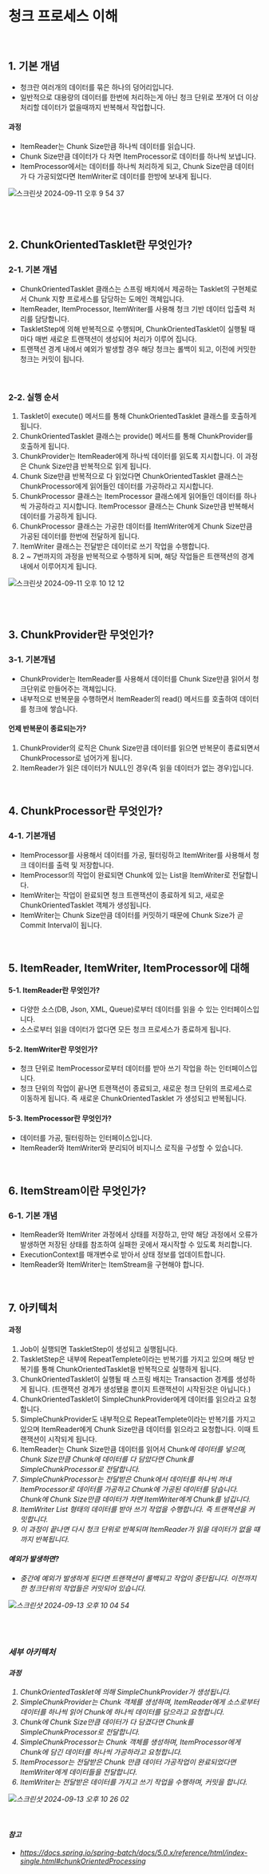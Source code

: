 # 청크 프로세스 이해

<br>

## 1. 기본 개념

- 청크란 여러개의 데이터를 묶은 하나의 덩어리입니다.
- 일반적으로 대용량의 데이터를 한번에 처리하는게 아닌 청크 단위로 쪼개어 더 이상 처리할 데이터가 없을때까지 반복해서 작업합니다.

#### 과정

- ItemReader는 Chunk Size만큼 하나씩 데이터를 읽습니다.
- Chunk Size만큼 데이터가 다 차면 ItemProcessor로 데이터를 하나씩 보냅니다.
- ItemProcessor에서는 데이터를 하나씩 처리하게 되고, Chunk Size만큼 데이터가 다 가공되었다면 ItemWriter로 데이터를 한방에 보내게 됩니다.

![스크린샷 2024-09-11 오후 9 54 37](https://github.com/user-attachments/assets/4f57379e-9b67-4a9e-a31e-74af36335347)

<br>
<br>

## 2. ChunkOrientedTasklet란 무엇인가?

### 2-1. 기본 개념

- ChunkOrientedTasklet 클래스는 스프링 배치에서 제공하는 Tasklet의 구현체로서 Chunk 지향 프로세스를 담당하는 도메인 객체입니다.
- ItemReader, ItemProcessor, ItemWriter를 사용해 청크 기반 데이터 입출력 처리를 담당합니다.
- TaskletStep에 의해 반복적으로 수행되며, ChunkOrientedTasklet이 실행될 때마다 매번 새로운 트랜잭션이 생성되어 처리가 이루어 집니다.
- 트랜잭션 경계 내에서 예외가 발생할 경우 해당 청크는 롤백이 되고, 이전에 커밋한 청크는 커밋이 됩니다.

<br>

### 2-2. 실행 순서

1. Tasklet이 execute() 메서드를 통해 ChunkOrientedTasklet 클래스를 호출하게 됩니다.
2. ChunkOrientedTasklet 클래스는 provide() 메서드를 통해 ChunkProvider를 호출하게 됩니다.
3. ChunkProvider는 ItemReader에게 하나씩 데이터를 읽도록 지시합니다. 이 과정은 Chunk Size만큼 반복적으로 읽게 됩니다.
4. Chunk Size만큼 반복적으로 다 읽었다면 ChunkOrientedTasklet 클래스는 ChunkProcessor에게 읽어들인 데이터를 가공하라고 지시합니다.
5. ChunkProcessor 클래스는 ItemProcessor 클래스에게 읽어들인 데이터를 하나씩 가공하라고 지시합니다. ItemProcessor 클래스는 Chunk Size만큼 반복해서 데이터를 가공하게 됩니다.
6. ChunkProcessor 클래스는 가공한 데이터를 ItemWriter에게 Chunk Size만큼 가공된 데이터를 한번에 전달하게 됩니다.
7. ItemWriter 클래스는 전달받은 데이터로 쓰기 작업을 수행합니다.
8. 2 ~ 7번까지의 과정을 반복적으로 수행하게 되며, 해당 작업들은 트랜잭션의 경계 내에서 이루어지게 됩니다.

![스크린샷 2024-09-11 오후 10 12 12](https://github.com/user-attachments/assets/5a42a2ca-700c-48ed-8927-be332243bd60)

<br>
<br>

## 3. ChunkProvider란 무엇인가?

### 3-1. 기본개념

- ChunkProvider는 ItemReader를 사용해서 데이터를 Chunk Size만큼 읽어서 청크단위로 만들어주는 객체입니다.
- 내부적으로 반복문을 수행하면서 ItemReader의 read() 메서드를 호출하여 데이터를 청크에 쌓습니다.

#### 언제 반복문이 종료되는가?

1. ChunkProvider의 로직은 Chunk Size만큼 데이터를 읽으면 반복문이 종료되면서 ChunkProcessor로 넘어가게 됩니다. 
2. ItemReader가 읽은 데이터가 NULL인 경우(즉 읽을 데이터가 없는 경우)입니다.

<br>

## 4. ChunkProcessor란 무엇인가?

### 4-1. 기본개념

- ItemProcessor를 사용해서 데이터를 가공, 필터링하고 ItemWriter를 사용해서 청크 데이터를 출력 및 저장합니다.
- ItemProcessor의 작업이 완료되면 Chunk<O>에 있는 List<Item>을 ItemWriter로 전달합니다.
- ItemWriter는 작업이 완료되면 청크 트랜잭션이 종료하게 되고, 새로운 ChunkOrientedTasklet 객체가 생성됩니다.
- ItemWriter는 Chunk Size만큼 데이터를 커밋하기 때문에 Chunk Size가 곧 Commit Interval이 됩니다.

<br>

## 5. ItemReader, ItemWriter, ItemProcessor에 대해

#### 5-1. ItemReader란 무엇인가?

- 다양한 소스(DB, Json, XML, Queue)로부터 데이터를 읽을 수 있는 인터페이스입니다.
- 소스로부터 읽을 데이터가 없다면 모든 청크 프로세스가 종료하게 됩니다.

#### 5-2. ItemWriter란 무엇인가?

- 청크 단위로 ItemProcessor로부터 데이터를 받아 쓰기 작업을 하는 인터페이스입니다.
- 청크 단위의 작업이 끝나면 트랜잭션이 종료되고, 새로운 청크 단위의 프로세스로 이동하게 됩니다. 즉 새로운 ChunkOrientedTasklet 가 생성되고 반복됩니다.

#### 5-3. ItemProcessor란 무엇인가?

- 데이터를 가공, 필터링하는 인터페이스입니다.
- ItemReader와 ItemWriter와 분리되어 비지니스 로직을 구성할 수 있습니다.

<br>

## 6. ItemStream이란 무엇인가?

### 6-1. 기본 개념

- ItemReader와 ItemWriter 과정에서 상태를 저장하고, 만약 해당 과정에서 오류가 발생하면 저장된 상태를 참조하여 실패한 곳에서 재시작할 수 있도록 처리합니다.
- ExecutionContext를 매개변수로 받아서 상태 정보를 업데이트합니다.
- ItemReader와 ItemWriter는 ItemStream을 구현해야 합니다.

<br>

## 7. 아키텍처

#### 과정

1. Job이 실행되면 TaskletStep이 생성되고 실행됩니다.
2. TaskletStep은 내부에 RepeatTemplete이라는 반복기를 가지고 있으며 해당 반복기를 통해 ChunkOrientedTasklet을 반복적으로 실행하게 됩니다.
3. ChunkOrientedTasklet이 실행될 때 스프링 배치는 Transaction 경계를 생성하게 됩니다. (트랜잭션 경계가 생성됐을 뿐이지 트랜잭션이 시작된것은 아닙니다.)
4. ChunkOrientedTasklet이 SimpleChunkProvider에게 데이터를 읽으라고 요청합니다.
5. SimpleChunkProvider도 내부적으로 RepeatTemplete이라는 반복기를 가지고 있으며 ItemReader에게 Chunk Size만큼 데이터를 읽으라고 요청합니다. 이때 트랜잭션이 시작되게 됩니다.
6. ItemReader는 Chunk Size만큼 데이터를 읽어서 Chunk<I>에 데이터를 넣으며, Chunk Size만큼 Chunk<I>에 데이터를 다 담았다면 Chunk<I>를 SimpleChunkProcessor로 전달합니다.
7. SimpleChunkProcessor는 전달받은 Chunk<I>에서 데이터를 하나씩 꺼내 ItemProcessor로 데이터를 가공하고 Chunk<O>에 가공된 데이터를 담습니다. Chunk<O>에 Chunk Size만큼 데이터가 차면 ItemWriter에게 Chunk<O>를 넘깁니다.
8. ItemWriter List 형태의 데이터를 받아 쓰기 작업을 수행합니다. 즉 트랜잭션을 커밋합니다.
9. 이 과정이 끝나면 다시 청크 단위로 반복되며 ItemReader가 읽을 데이터가 없을 떄까지 반복됩니다.

#### 예외가 발생하면?

- 중간에 예외가 발생하게 된다면 트랜잭션이 롤백되고 작업이 중단됩니다. 이전까지 한 청크단위의 작업들은 커밋되어 있습니다.

![스크린샷 2024-09-13 오후 10 04 54](https://github.com/user-attachments/assets/16c152a2-6805-464c-9602-bfb0ae354a1b)

<br>
<br>

### 세부 아키텍처

#### 과정

1. ChunkOrientedTasklet에 의해 SimpleChunkProvider가 생성됩니다.
2. SimpleChunkProvider는 Chunk<I> 객체를 생성하며, ItemReader에게 소스로부터 데이터를 하나씩 읽어 Chunk<I>에 하나씩 데이터를 담으라고 요청합니다.
3. Chunk<I>에 Chunk Size만큼 데이터가 다 담겼다면 Chunk<I>를 SimpleChunkProcessor로 전달합니다.
4. SimpleChunkProcessor는 Chunk<O> 객체를 생성하며, ItemProcessor에게 Chunk<O>에 담긴 데이터를 하나씩 가공하라고 요청합니다.
5. ItemProcessor는 전달받은 Chunk<O> 만큼 데이터 가공작업이 완료되었다면 ItemWriter에게 데이터들을 전달합니다.
6. ItemWriter는 전달받은 데이터를 가지고 쓰기 작업을 수행하며, 커밋을 합니다.

![스크린샷 2024-09-13 오후 10 26 02](https://github.com/user-attachments/assets/21d08be0-7239-4570-b42d-25689dbc21d4)


<br>

#### 참고

- https://docs.spring.io/spring-batch/docs/5.0.x/reference/html/index-single.html#chunkOrientedProcessing


